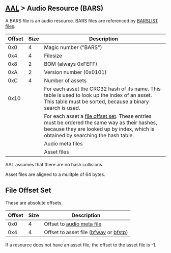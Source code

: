 ## [AAL](/formats.md#aal) > Audio Resource (BARS)

A BARS file is an audio resource. BARS files are referenced by [BARSLIST files](./barslist.md).

| Offset | Size | Description |
| --- | --- | --- |
| 0x0 | 4 | Magic number ("BARS") |
| 0x4 | 4 | Filesize |
| 0x8 | 2 | BOM (always 0xFEFF) |
| 0xA | 2 | Version number (0x0101) |
| 0xC | 4 | Number of assets |
| 0x10 | | For each asset the CRC32 hash of its name. This table is used to look up the index of an asset. This table must be sorted, because a binary search is used. |
| | | For each asset a [file offset set](#file-offset-set). These entries must be ordered the same way as their hashes, because they are looked up by index, which is obtained by searching the hash table. |
| | | Audio meta files |
| | | Asset files |

AAL assumes that there are no hash collisions.

Asset files are aligned to a mulitple of 64 bytes.

## File Offset Set
These are absolute offsets.

| Offset | Size | Description |
| --- | --- | --- |
| 0x0 | 4 | Offset to [audio meta file](./bamta.md) |
| 0x4 | 4 | Offset to asset file ([bfwav](../nw/bfwav.md) or [bfstp](../nw/bfstp.md)) |

If a resource does not have an asset file, the offset to the asset file is -1.